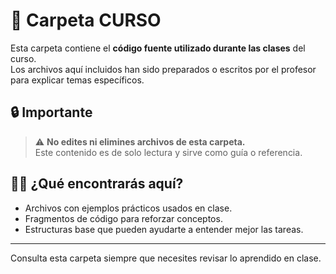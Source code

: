 # 📂 Carpeta CURSO

Esta carpeta contiene el **código fuente utilizado durante las clases** del curso.  
Los archivos aquí incluidos han sido preparados o escritos por el profesor para explicar temas específicos.

## 🔒 Importante

> ⚠️ **No edites ni elimines archivos de esta carpeta.**  
> Este contenido es de solo lectura y sirve como guía o referencia.

## 🧑‍🏫 ¿Qué encontrarás aquí?

- Archivos con ejemplos prácticos usados en clase.
- Fragmentos de código para reforzar conceptos.
- Estructuras base que pueden ayudarte a entender mejor las tareas.

---

Consulta esta carpeta siempre que necesites revisar lo aprendido en clase.
